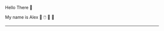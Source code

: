 Hello There 👋

My name is Alex  🔌 🖱️ 🔋 🌱

<!-- Currently working as a Technical Support Team Lead at a Web Based company &  A Freelance FullStack Developer. 

I have a diverse range of experience in various aspects of Information Technology, including:

Data Management, Knowledge management, Web Development, Testing, CMS & CRM Systems, Technical & Procedure Documentation. 

I have a strong work ethic, analytical skills, passion for knowledge and delivering quality work.
-->



-------------

<!--
**alexrosenbaum/alexrosenbaum** is a ✨ _special_ ✨ repository because its `README.md` (this file) appears on your GitHub profile.

Here are some ideas to get you started:

🌱 I’m currently learning topics in  variety of fields including :
- Data Analysis with SQL & Excel
- Software Testing
- JavaScript
- CompTIA A+
- Ethical Hacking with Linux & Python

- 🔭 I’m currently working on ...
- 🌱 I’m currently learning ...
- 👯 I’m looking to collaborate on ...
- 🤔 I’m looking for help with ...
- 💬 Ask me about ...
- 📫 How to reach me: ...
- 😄 Pronouns: ...
- ⚡ Fun fact: ....
-->
